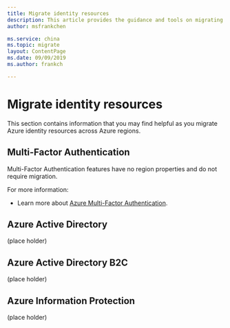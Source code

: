 ```yaml
---
title: Migrate identity resources
description: This article provides the guidance and tools on migrating identity resources.
author: msfrankchen

ms.service: china 
ms.topic: migrate
layout: ContentPage 
ms.date: 09/09/2019
ms.author: frankch

---
```



# Migrate identity resources

This section contains information that you may find helpful as you migrate Azure identity resources across Azure regions.

## Multi-Factor Authentication

Multi-Factor Authentication features have no region properties and do not require migration.

For more information: 
* Learn more about [Azure Multi-Factor Authentication](https://docs.azure.cn/active-directory/authentication/howto-mfa-getstarted).

## Azure Active Directory
(place holder)

## Azure Active Directory B2C
(place holder)

## Azure Information Protection
(place holder)

